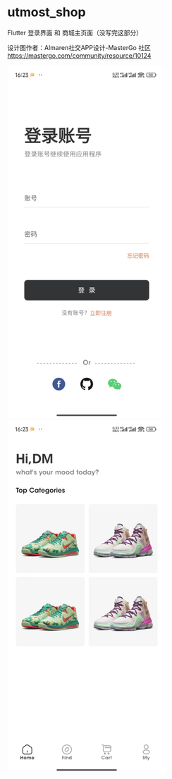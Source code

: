 # utmost_shop

Flutter 登录界面 和 商城主页面（没写完这部分）


设计图作者：Almaren社交APP设计-MasterGo 社区 https://mastergo.com/community/resource/10124

<img src="https://raw.githubusercontent.com/944095635/login_demo/master/images/1.jpg" width='360'>

<img src="https://raw.githubusercontent.com/944095635/login_demo/master/images/2.jpg" width='360'>

